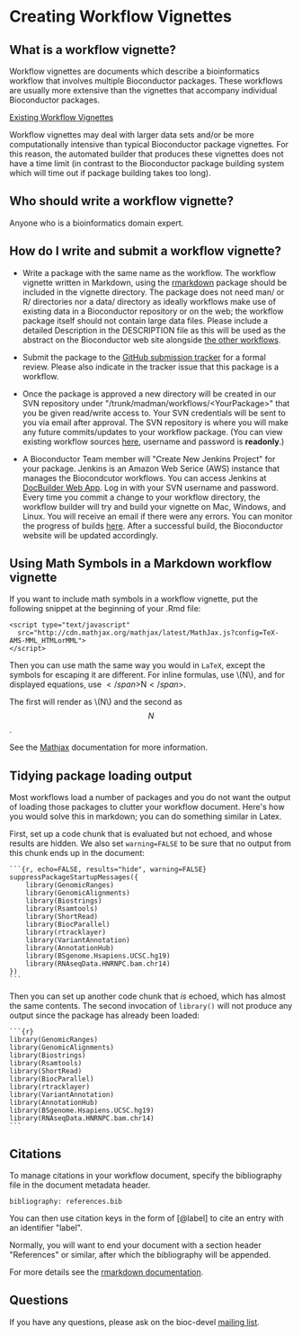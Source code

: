 <script type="text/javascript"
  src="http://cdn.mathjax.org/mathjax/latest/MathJax.js?config=TeX-AMS-MML_HTMLorMML">
</script>

# Creating Workflow Vignettes

## What is a workflow vignette?

Workflow vignettes are documents which describe a bioinformatics workflow that involves 
multiple Bioconductor packages. These workflows are usually more extensive than 
the vignettes that accompany individual Bioconductor packages.

[Existing Workflow Vignettes](/help/workflows/)

Workflow vignettes may deal with larger data sets and/or be more computationally intensive
than typical Bioconductor package vignettes. For this reason, the automated builder that
produces these vignettes does not have a time limit (in contrast to the Bioconductor package 
building system which will time out if package building takes too long).

## Who should write a workflow vignette?

Anyone who is a bioinformatics domain expert.

## How do I write and submit a workflow vignette?

* Write a package with the same name as the workflow. The workflow vignette
 written in Markdown, using the [rmarkdown](http://rmarkdown.rstudio.com/)
 package should be included in the vignette directory. The package does not need
 man/ or R/ directories nor a data/ directory as ideally workflows make use of
 existing data in a Bioconductor repository or on the web; the workflow package
 itself should not contain large data files. Please include a detailed
 Description in the DESCRIPTION file as this will be used as the abstract on the
 Bioconductor web site alongside [the other workflows](/help/workflows/).

* Submit the package to the [GitHub submission
  tracker](https://github.com/Bioconductor/Contributions) for a formal
  review. Please also indicate in the tracker issue that this package is a
  workflow. 
  
* Once the package is approved a new directory will be created in our SVN repository
  under "/trunk/madman/workflows/\<YourPackage\>" that you be given read/write
  access to. Your SVN credentials will be sent to you via email after
  approval. The SVN repository is where you will make any future commits/updates
  to your workflow package. (You can view existing workflow sources
  [here](https://hedgehog.fhcrc.org/bioconductor/trunk/madman/workflows/),
  username and password is **readonly**.)

* A Bioconductor Team member will "Create New Jenkins Project" for your
  package. Jenkins is an Amazon Web Serice (AWS) instance that manages the
  Biocondcutor workflows. You can access Jenkins at [DocBuilder Web
  App](https://docbuilder.bioconductor.org/app/). Log in with your SVN username
  and password. Every time you commit a change to your workflow directory, the
  workflow builder will try and build your vignette on Mac, Windows, and
  Linux. You will receive an email if there were any errors. You can monitor the
  progress of builds [here](http://docbuilder.bioconductor.org:8080/). After a
  successful build, the Bioconductor website will be updated accordingly. 

## Using Math Symbols in a Markdown workflow vignette

If you want to include math symbols in a workflow vignette, put the following 
snippet at the beginning of your .Rmd file:

    <script type="text/javascript"
      src="http://cdn.mathjax.org/mathjax/latest/MathJax.js?config=TeX-AMS-MML_HTMLorMML">
    </script>

Then you can use math the same way you would in `LaTeX`, except the symbols for escaping it 
are different. For inline formulas, use <span>\\</span>(N<span>\\)</span>, and for displayed 
equations, use <span>$</span>$N<span>$</span>$. 

The first will render as \\(N\\) and the second as $$N$$ .

See the [Mathjax](https://www.mathjax.org/) documentation for
more information.

## Tidying package loading output

Most workflows load a number of packages and you do not want
the output of loading those packages to clutter your workflow 
document. Here's how you would solve this in markdown; you can
do something similar in Latex.

First, set up a code chunk that is evaluated but not echoed, and whose
results are hidden. We also set `warning=FALSE` to be sure that 
no output from this chunk ends up in the document:

    ```{r, echo=FALSE, results="hide", warning=FALSE}
    suppressPackageStartupMessages({
        library(GenomicRanges)
        library(GenomicAlignments) 
        library(Biostrings)
        library(Rsamtools)
        library(ShortRead)
        library(BiocParallel)
        library(rtracklayer)
        library(VariantAnnotation)
        library(AnnotationHub)
        library(BSgenome.Hsapiens.UCSC.hg19)
        library(RNAseqData.HNRNPC.bam.chr14)
    })
    ```

Then you can set up another code chunk that *is* echoed,
which has almost the same contents. The second invocation of `library()`
will not produce any output since the package has already been loaded:


    ```{r}
    library(GenomicRanges)
    library(GenomicAlignments) 
    library(Biostrings)
    library(Rsamtools)
    library(ShortRead)
    library(BiocParallel)
    library(rtracklayer)
    library(VariantAnnotation)
    library(AnnotationHub)
    library(BSgenome.Hsapiens.UCSC.hg19)
    library(RNAseqData.HNRNPC.bam.chr14)
    ```

## Citations

To manage citations in your workflow document,
specify the bibliography file in the document metadata header.

    bibliography: references.bib
    
You can then use citation keys in the form of [@label] to cite an entry with an identifier "label".

Normally, you will want to end your document with a section header "References" or similar, after which the bibliography will be appended.

For more details see the [rmarkdown documentation](http://rmarkdown.rstudio.com/authoring_pandoc_markdown.html#citations).

## Questions

If you have any questions, please ask on the bioc-devel
[mailing list](/help/mailing-list).



